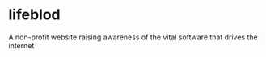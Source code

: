 lifeblod
========

A non-profit website raising awareness of the vital software that drives the internet

